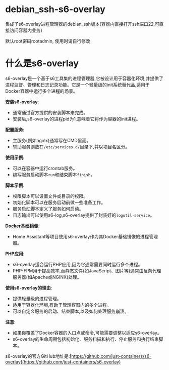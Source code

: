 # debian_ssh-s6-overlay

集成了s6-overlay进程管理器的debian_ssh版本(容器内直接打开ssh端口22,可直接访问容器内业务)

默认root密码rootadmin, 使用时请自行修改

# 什么是s6-overlay
s6-overlay是一个基于s6工具集的进程管理器,它被设计用于容器化环境,并提供了进程监督、管理和日志记录功能。它是一个轻量级的init系统替代品,适用于Docker容器中运行多个进程的场景。

**安装s6-overlay**:
- 通常通过官方提供的安装脚本来完成。
- 安装后,s6-overlay的进程pid为1,意味着它将作为容器的init进程。

**配置服务**:
- 主服务(例如nginx)通常写在CMD里面。
- 辅助服务则放在`/etc/services.d/`目录下,并以项目名区分。

**使用示例**:
- 可以在容器中运行crontab服务。
- 编写服务启动脚本`run`和结束脚本`finish`。

**脚本示例**:
- 权限脚本可以设置文件或目录的权限。
- 初始化脚本可以在服务启动前做一些准备工作。
- 服务启动脚本定义了服务如何启动。
- 日志输出可以使用s6-log,s6-overlay提供了封装好的`logutil-service`。

**Docker基础镜像**:
- Home Assistant等项目使用s6-overlay作为其Docker基础镜像的进程管理器。

**PHP应用**:
- s6-overlay适合运行PHP应用,因为它通常需要同时运行多个进程。
- PHP-FPM用于提高效率,而静态文件(如JavaScript、图片等)通常由反向代理服务器(如Apache或NGINX)处理。

**使用s6-overlay的理由**:
- 提供轻量级的进程管理。
- 适用于容器化环境,有助于管理容器内的多个进程。
- 可以自定义服务的启动、结束脚本,以及如何处理服务崩溃。

**注意**:
- 如果你覆盖了Docker容器的入口点或命令,可能需要调整以适应s6-overlay。
- s6-overlay的生命周期包括初始化、服务扫描和执行、停止服务和执行结束脚本。

s6-overlay的官方GitHub地址是:[https://github.com/just-containers/s6-overlay](https://github.com/just-containers/s6-overlay)